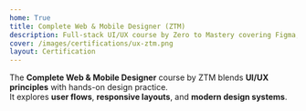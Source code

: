 ```yaml
---
home: True
title: Complete Web & Mobile Designer (ZTM)
description: Full-stack UI/UX course by Zero to Mastery covering Figma, prototyping, and responsive design.
cover: /images/certifications/ux-ztm.png
layout: Certification
---
```


The **Complete Web & Mobile Designer** course by ZTM blends **UI/UX principles** with hands-on design practice.  
It explores **user flows**, **responsive layouts**, and **modern design systems**.
